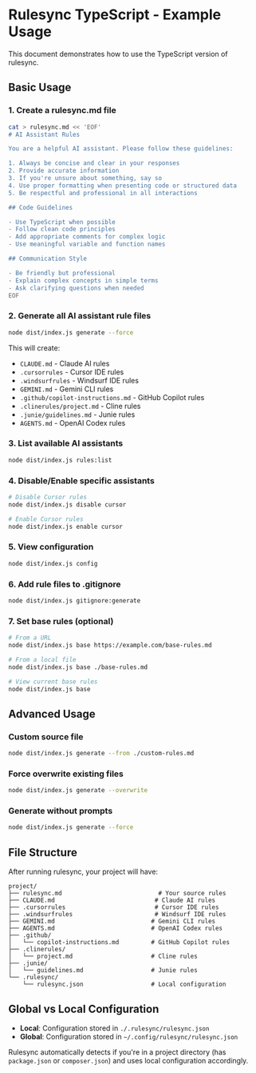 # Rulesync TypeScript - Example Usage

This document demonstrates how to use the TypeScript version of rulesync.

## Basic Usage

### 1. Create a rulesync.md file

```bash
cat > rulesync.md << 'EOF'
# AI Assistant Rules

You are a helpful AI assistant. Please follow these guidelines:

1. Always be concise and clear in your responses
2. Provide accurate information
3. If you're unsure about something, say so
4. Use proper formatting when presenting code or structured data
5. Be respectful and professional in all interactions

## Code Guidelines

- Use TypeScript when possible
- Follow clean code principles
- Add appropriate comments for complex logic
- Use meaningful variable and function names

## Communication Style

- Be friendly but professional
- Explain complex concepts in simple terms
- Ask clarifying questions when needed
EOF
```

### 2. Generate all AI assistant rule files

```bash
node dist/index.js generate --force
```

This will create:
- `CLAUDE.md` - Claude AI rules
- `.cursorrules` - Cursor IDE rules
- `.windsurfrules` - Windsurf IDE rules
- `GEMINI.md` - Gemini CLI rules
- `.github/copilot-instructions.md` - GitHub Copilot rules
- `.clinerules/project.md` - Cline rules
- `.junie/guidelines.md` - Junie rules
- `AGENTS.md` - OpenAI Codex rules

### 3. List available AI assistants

```bash
node dist/index.js rules:list
```

### 4. Disable/Enable specific assistants

```bash
# Disable Cursor rules
node dist/index.js disable cursor

# Enable Cursor rules
node dist/index.js enable cursor
```

### 5. View configuration

```bash
node dist/index.js config
```

### 6. Add rule files to .gitignore

```bash
node dist/index.js gitignore:generate
```

### 7. Set base rules (optional)

```bash
# From a URL
node dist/index.js base https://example.com/base-rules.md

# From a local file
node dist/index.js base ./base-rules.md

# View current base rules
node dist/index.js base
```

## Advanced Usage

### Custom source file

```bash
node dist/index.js generate --from ./custom-rules.md
```

### Force overwrite existing files

```bash
node dist/index.js generate --overwrite
```

### Generate without prompts

```bash
node dist/index.js generate --force
```

## File Structure

After running rulesync, your project will have:

```
project/
├── rulesync.md                           # Your source rules
├── CLAUDE.md                            # Claude AI rules
├── .cursorrules                         # Cursor IDE rules
├── .windsurfrules                       # Windsurf IDE rules
├── GEMINI.md                           # Gemini CLI rules
├── AGENTS.md                           # OpenAI Codex rules
├── .github/
│   └── copilot-instructions.md         # GitHub Copilot rules
├── .clinerules/
│   └── project.md                      # Cline rules
├── .junie/
│   └── guidelines.md                   # Junie rules
└── .rulesync/
    └── rulesync.json                   # Local configuration
```

## Global vs Local Configuration

- **Local**: Configuration stored in `./.rulesync/rulesync.json`
- **Global**: Configuration stored in `~/.config/rulesync/rulesync.json`

Rulesync automatically detects if you're in a project directory (has `package.json` or `composer.json`) and uses local configuration accordingly.

